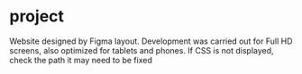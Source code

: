 # project
Website designed by Figma layout. Development was carried out for Full HD screens, also optimized for tablets and phones.
If CSS is not displayed, check the path it may need to be fixed
